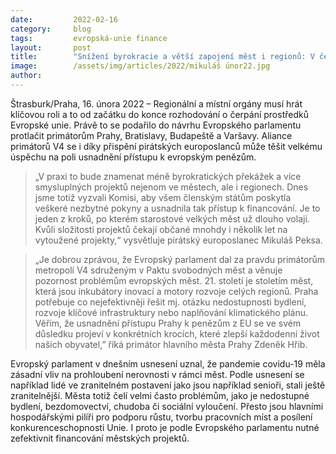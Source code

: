 ```yaml
---
date:         2022-02-16
category:     blog
tags:         evropská-unie finance
layout:       post
title:        "Snížení byrokracie a větší zapojení měst i regionů: V čerpání evropských peněz se blýská na lepší časy"
image:        /assets/img/articles/2022/mikuláš únor22.jpg
author:       
---
```


Štrasburk/Praha, 16. února 2022 – Regionální a místní orgány musí hrát klíčovou roli a to od začátku do konce rozhodování o čerpání prostředků Evropské unie. Právě to se podařilo do návrhu Evropského parlamentu protlačit primátorům Prahy, Bratislavy, Budapeště a Varšavy. Aliance primátorů V4 se i díky přispění pirátských europoslanců může těšit velkému úspěchu na poli usnadnění přístupu k evropským penězům.

> „V praxi to bude znamenat méně byrokratických překážek a více smysluplných projektů nejenom ve městech, ale i regionech. Dnes jsme totiž vyzvali Komisi, aby všem členským státům poskytla veškeré nezbytné pokyny a usnadnila tak přístup k financování. Je to jeden z kroků, po kterém starostové velkých měst už dlouho volají. Kvůli složitosti projektů čekají občané mnohdy i několik let na vytoužené projekty,“ vysvětluje pirátský europoslanec Mikuláš Peksa.

> „Je dobrou zprávou, že Evropský parlament dal za pravdu primátorům metropolí V4 sdruženým v Paktu svobodných měst a věnuje pozornost problémům evropských měst. 21. století je stoletím měst, která jsou inkubátory inovací a motory rozvoje celých regionů. Praha potřebuje co nejefektivněji řešit mj. otázku nedostupnosti bydlení, rozvoje klíčové infrastruktury nebo naplňování klimatického plánu. Věřím, že usnadnění přístupu Prahy k penězům z EU se ve svém důsledku projeví v konkrétních krocích, které zlepší každodenní život našich obyvatel,” říká primátor hlavního města Prahy Zdeněk Hřib.

Evropský parlament v dnešním usnesení uznal, že pandemie covidu-19 měla zásadní vliv na prohloubení nerovnosti v rámci měst. Podle usnesení se například lidé ve zranitelném postavení jako jsou například senioři, stali ještě zranitelnější. Města totiž čelí velmi často problémům, jako je nedostupné bydlení, bezdomovectví, chudoba či sociální vyloučení. Přesto jsou hlavními hospodářskými pilíři pro podporu růstu, tvorbu pracovních míst a posílení konkurenceschopnosti Unie. I proto je podle Evropského parlamentu nutné zefektivnit financování městských projektů.
